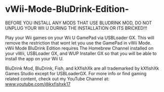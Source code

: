 # vWii-Mode-BluDrink-Edition-
BEFORE YOU INSTALL ANY MODS THAT USE BLUDRINK MOD, DO NOT UNPLUG YOUR WII U DURING THE INSTALLATION OR ITS BRICKED!!!

Play your Wii games on your Wii U GamePad via USBLoader GX. This will remove the restriction that wont let you use the GamePad in vWii Mode. vWii Mode BluDrink Edition requires The Homebrew Channel installed on your vWii, USBLoader GX, and WUP Installer GX so that you will be able to install the app on your Wii U.

BluDrink Mod, BluDrink, Fish, and kXfishXk are all trademarked by kXfishXk Games Studio except for USBLoaderGX.
For more info or find gaming related content, check out my YouTube Channel at: www.youtube.com/@kxfishxk17
